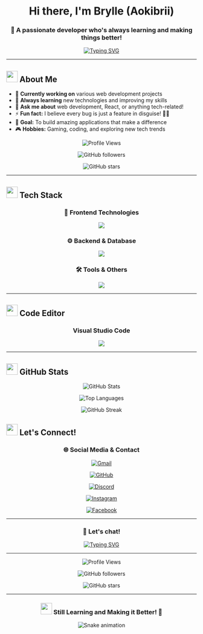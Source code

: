 <div align="center">

#  Hi there, I'm **Brylle** (Aokibrii) 

### 🚀 A passionate developer who's always learning and making things better!

[![Typing SVG](https://readme-typing-svg.herokuapp.com?font=Fira+Code&size=22&duration=3000&pause=1000&color=00D4FF&center=true&vCenter=true&width=600&lines=Full+Stack+Developer;React+Enthusiast;Always+Learning;Making+it+Better!%F0%9F%8E%89)](https://git.io/typing-svg)

</div>

---

## <img src="https://media.giphy.com/media/WUlplcMpOCEmTGBtBW/giphy.gif" width="30"> About Me

- 🔭 **Currently working on** various web development projects
- 🌱 **Always learning** new technologies and improving my skills  
- 💬 **Ask me about** web development, React, or anything tech-related!
- ⚡ **Fun fact:** I believe every bug is just a feature in disguise! 🐛✨
- 🎯 **Goal:** To build amazing applications that make a difference
- 🎮 **Hobbies:** Gaming, coding, and exploring new tech trends

<div align="center">

![Profile Views](https://komarev.com/ghpvc/?username=Aokibrii&color=00D4FF&style=for-the-badge&label=Profile+Views)

![GitHub followers](https://img.shields.io/github/followers/Aokibrii?color=00D4FF&style=for-the-badge&label=Followers)

![GitHub stars](https://img.shields.io/github/stars/Aokibrii?color=00D4FF&style=for-the-badge&label=Stars)

</div>

---

## <img src="https://media2.giphy.com/media/QssGEmpkyEOhBCb7e1/giphy.gif?cid=ecf05e47a0n3gi1bfqntqmeb8ymcjz5z8m3w1oqtpldsx8yx&rid=giphy.gif" width="30"> Tech Stack

<div align="center">

### 🎨 **Frontend Technologies**
<p align="center">
  <img src="https://skillicons.dev/icons?i=react,html,css,js,vite" />
</p>

### ⚙️ **Backend & Database**
<p align="center">
  <img src="https://skillicons.dev/icons?i=nodejs,php,python,express,mongodb,mysql" />
</p>

### 🛠️ **Tools & Others**
<p align="center">
  <img src="https://skillicons.dev/icons?i=git,discordjs,vscode" />
</p>

</div>

---

## <img src="https://media.giphy.com/media/1GEATImIxEXVR79Dhk/giphy.gif" width="30"> Code Editor

<div align="center">

### Visual Studio Code
<p align="center">
   <img src="https://skillicons.dev/icons?i=vscode" />
</p>

</div>

---

## <img src="https://media.giphy.com/media/iIqmM5tTjmpOB9mpbn/giphy.gif" width="30"> GitHub Stats

<div align="center">

![GitHub Stats](https://github-readme-stats.vercel.app/api?username=Aokibrii&show_icons=true&theme=tokyonight&hide_border=true&count_private=true&bg_color=0D1117&title_color=00D4FF&text_color=FFFFFF&icon_color=00D4FF)

![Top Languages](https://github-readme-stats.vercel.app/api/top-langs/?username=Aokibrii&layout=compact&theme=tokyonight&hide_border=true&bg_color=0D1117&title_color=00D4FF&text_color=FFFFFF)

![GitHub Streak](https://github-readme-streak-stats.herokuapp.com/?user=Aokibrii&theme=tokyonight&hide_border=true&background=0D1117&stroke=00D4FF&ring=00D4FF&fire=00D4FF&currStreakNum=00D4FF&sideNums=00D4FF&currStreakLabel=00D4FF&sideLabels=00D4FF&dates=FFFFFF)

</div>


## <img src="https://media.giphy.com/media/LnQjpWaON8nhr21vNW/giphy.gif" width="30"> Let's Connect!

<div align="center">

### 🌐 **Social Media & Contact**

[![Gmail](https://img.shields.io/badge/Gmail-bryanpalay119@gmail.com-D14836?style=for-the-badge&logo=gmail&logoColor=white)](mailto:bryanpalay119@gmail.com)

[![GitHub](https://img.shields.io/badge/GitHub-Aokibrii-181717?style=for-the-badge&logo=github&logoColor=white)](https://github.com/Aokibrii)

[![Discord](https://img.shields.io/badge/Discord-Server-5865F2?style=for-the-badge&logo=discord&logoColor=white)](https://discord.gg/YjJFt7dUWJ)

[![Instagram](https://img.shields.io/badge/Instagram-Aokinyccc-E4405F?style=for-the-badge&logo=instagram&logoColor=white)](https://instagram.com/aokinyccc)

[![Facebook](https://img.shields.io/badge/Facebook-Bryan%20Palay-1877F2?style=for-the-badge&logo=facebook&logoColor=white)](https://facebook.com/bryan.palay)

</div>

---

<div align="center">

### 💬 **Let's chat!**

[![Typing SVG](https://readme-typing-svg.herokuapp.com?font=Fira+Code&size=20&duration=3000&pause=1000&color=00D4FF&center=true&vCenter=true&width=500&lines=Always+open+to+collaboration!;Let's+build+something+amazing!;Feel+free+to+reach+out!%F0%9F%98%8A)](https://git.io/typing-svg)

</div>

---

<div align="center">

![Profile Views](https://komarev.com/ghpvc/?username=Aokibrii&color=00D4FF&style=for-the-badge&label=Profile+Views)

![GitHub followers](https://img.shields.io/github/followers/Aokibrii?color=00D4FF&style=for-the-badge&label=Followers)

![GitHub stars](https://img.shields.io/github/stars/Aokibrii?color=00D4FF&style=for-the-badge&label=Stars)

</div>

---

<div align="center">

### <img src="https://media.giphy.com/media/WUlplcMpOCEmTGBtBW/giphy.gif" width="30"> **Still Learning and Making it Better!** 💪

![Snake animation](https://github.com/Aokibrii/Aokibrii/blob/output/github-contribution-grid-snake.svg)

</div>
